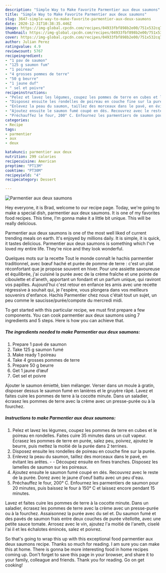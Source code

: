 ```yaml
---
description: "Simple Way to Make Favorite Parmentier aux deux saumons"
title: "Simple Way to Make Favorite Parmentier aux deux saumons"
slug: 3647-simple-way-to-make-favorite-parmentier-aux-deux-saumons
date: 2020-12-31T10:38:35.446Z
image: https://img-global.cpcdn.com/recipes/04933fbf898b2e00/751x532cq70/parmentier-aux-deux-saumons-photo-principale-de-la-recette.jpg
thumbnail: https://img-global.cpcdn.com/recipes/04933fbf898b2e00/751x532cq70/parmentier-aux-deux-saumons-photo-principale-de-la-recette.jpg
cover: https://img-global.cpcdn.com/recipes/04933fbf898b2e00/751x532cq70/parmentier-aux-deux-saumons-photo-principale-de-la-recette.jpg
author: Julian Perez
ratingvalue: 4.9
reviewcount: 5767
recipeingredient:
- "1 pav de saumon"
- "125 g saumon fum"
- "1 poireau"
- "4 grosses pommes de terre"
- "50 g beurre"
- "1 jaune duf"
- " sel et poivre"
recipeinstructions:
- "Pelez et lavez les légumes, coupez les pommes de terre en cubes et le poireau en rondelles. Faites cuire 35 minutes dans un cuit vapeur. Écrasez les pommes de terre en purée, salez peu, poivrez, ajoutez le beurre, puis mettez la moitié de la purée dans 2 terrines."
- "Disposez ensuite les rondelles de poireau en couche fine sur la purée."
- "Enlevez la peau du saumon, taillez des morceaux dans le pavé, en évitant les arêtes.  Découpez ensuite en fines tranches. Disposez les lamelles de saumon sur les poireaux."
- "Ajoutez ensuite le saumon fumé coupé en dés. Recouvrez avec le reste de la purée. Dorez avec le jaune d&#39;oeuf battu avec un peu d&#39;eau."
- "Préchauffez le four, 200° C. Enfournez les parmentiers de saumon pour 20 minutes, puis baissez le four à 150° C et laissez encore pendant 15 minutes."
categories:
- Recipe
tags:
- parmentier
- aux
- deux

katakunci: parmentier aux deux 
nutrition: 299 calories
recipecuisine: American
preptime: "PT13M"
cooktime: "PT30M"
recipeyield: "4"
recipecategory: Dessert

---
```



![Parmentier aux deux saumons](https://img-global.cpcdn.com/recipes/04933fbf898b2e00/751x532cq70/parmentier-aux-deux-saumons-photo-principale-de-la-recette.jpg)

Hey everyone, it is Brad, welcome to our recipe page. Today, we're going to make a special dish, parmentier aux deux saumons. It is one of my favorites food recipes. This time, I'm gonna make it a little bit unique. This will be really delicious.

Parmentier aux deux saumons is one of the most well liked of current trending meals on earth. It's enjoyed by millions daily. It is simple, it is quick, it tastes delicious. Parmentier aux deux saumons is something which I've loved my entire life. They're nice and they look wonderful.

Quelques mots sur la recette Tout le monde connaît le hachis parmentier traditionnel, avec bœuf haché et purée de pomme de terre : c&#39;est un plat réconfortant que je propose souvent en hiver. Pour une assiette savoureuse et équilibrée, j&#39;ai cuisiné la purée avec de la crème fraîche et une pointe de ciboulette et d&#39;aneth, apportant un fondant et un parfum unique, qui raviront vos papilles. Aujourd&#39;hui c&#39;est retour en enfance les amis avec une recette régressive à souhait qui, je l&#39;espère, vous plongera dans vos meilleurs souvenirs d&#39;enfance. Hachis Parmentier chez nous c&#39;était tout un sujet, un peu comme le saucisse/purée/compote du mercredi midi.


To get started with this particular recipe, we must first prepare a few components. You can cook parmentier aux deux saumons using 7 ingredients and 5 steps. Here is how you can achieve that.

<!--inarticleads1-->

##### The ingredients needed to make Parmentier aux deux saumons:

1. Prepare 1 pavé de saumon
1. Take 125 g saumon fumé
1. Make ready 1 poireau
1. Take 4 grosses pommes de terre
1. Prepare 50 g beurre
1. Get 1 jaune d’œuf
1. Get  sel et poivre


Ajouter le saumon émietté, bien mélanger. Verser dans un moule à gratin, disposer dessus le saumon fumé en lanières et le gruyère râpé. Lavez et faites cuire les pommes de terre à la cocotte minute. Dans un saladier, écrasez les pommes de terre avec la crème avec un presse-purée ou à la fourchez. 

<!--inarticleads2-->

##### Instructions to make Parmentier aux deux saumons:

1. Pelez et lavez les légumes, coupez les pommes de terre en cubes et le poireau en rondelles. Faites cuire 35 minutes dans un cuit vapeur. Écrasez les pommes de terre en purée, salez peu, poivrez, ajoutez le beurre, puis mettez la moitié de la purée dans 2 terrines.
1. Disposez ensuite les rondelles de poireau en couche fine sur la purée.
1. Enlevez la peau du saumon, taillez des morceaux dans le pavé, en évitant les arêtes. -  - Découpez ensuite en fines tranches. Disposez les lamelles de saumon sur les poireaux.
1. Ajoutez ensuite le saumon fumé coupé en dés. Recouvrez avec le reste de la purée. Dorez avec le jaune d&#39;oeuf battu avec un peu d&#39;eau.
1. Préchauffez le four, 200° C. Enfournez les parmentiers de saumon pour 20 minutes, puis baissez le four à 150° C et laissez encore pendant 15 minutes.


Lavez et faites cuire les pommes de terre à la cocotte minute. Dans un saladier, écrasez les pommes de terre avec la crème avec un presse-purée ou à la fourchez. Assaisonnez la purée avec du sel et. Du saumon fumé et des pavés de saumon frais entre deux couches de purée vitellotte, avec une petite sauce tomate. Arrosez avec le vin, ajoutez l&#39;a moitié de l&#39;aneth, ciselé l&#39;ai il et les échalotes émincés, salez et poivrez. 

So that's going to wrap this up with this exceptional food parmentier aux deux saumons recipe. Thanks so much for reading. I am sure you can make this at home. There is gonna be more interesting food in home recipes coming up. Don't forget to save this page in your browser, and share it to your family, colleague and friends. Thank you for reading. Go on get cooking!
